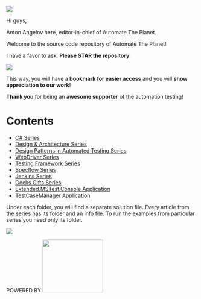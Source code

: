 ![](https://github.com/angelovstanton/AutomateThePlanet/blob/master/github-atp-new-logo.jpg)

Hi guys,

Anton Angelov here, editor-in-chief of Automate The Planet.

Welcome to the source code repository of Automate The Planet!

I have a favor to ask. **Please STAR the repository.**

![](https://github.com/angelovstanton/AutomateThePlanet/blob/master/start-automatetheplanet.png)

This way, you will have a **bookmark for easier access** and you will **show appreciation to our work**! 

**Thank you** for being an **awesome supporter** of the automation testing!

# Contents #

- [C# Series](https://github.com/angelovstanton/AutomateThePlanet/tree/master/CSharp-Series "C# Series")
- [Design & Architecture Series](https://github.com/angelovstanton/AutomateThePlanet/tree/master/Design-Architecture-Series "Design & Architecture Series")
- [Design Patterns in Automated Testing Series](https://github.com/angelovstanton/AutomateThePlanet/tree/master/DesignPatternsInAutomatedTesting-Series "Design Patterns in Automated Testing Series")
- [WebDriver Series](https://github.com/angelovstanton/AutomateThePlanet/tree/master/WebDriver-Series "WebDriver Series")
- [Testing Framework Series](https://github.com/angelovstanton/AutomateThePlanet/tree/master/TestingTechniques-Series "Testing Framework Series")
- [Specflow Series](https://github.com/angelovstanton/AutomateThePlanet/tree/master/Specflow-Series "Specflow Series")
- [Jenkins Series](https://github.com/angelovstanton/AutomateThePlanet/tree/master/Jenkins-Series "Jenkins Series")
- [Geeks Gifts Series](https://github.com/angelovstanton/AutomateThePlanet/tree/master/GiftsForGeeks "Geeks Gifts Series")
- [Extended.MSTest.Console Application](https://github.com/angelovstanton/AutomateThePlanet/tree/master/MSTest.Console "Extended.MSTest.Console Application")
- [TestCaseManager Application](https://github.com/angelovstanton/AutomateThePlanet/tree/master/TestCaseManager "TestCaseManager Application")

Under each folder, you will find a separate solution file. Every article from the series has its folder and an info file. To run the examples from particular series you need only its folder.

![](https://github.com/angelovstanton/AutomateThePlanet/blob/master/series-folder-explanation.png)

POWERED BY [<img src="https://github.com/angelovstanton/AutomateThePlanet/blob/master/jetbrains-variant-4.png" width="160" height="140">](https://www.jetbrains.com/?from=AutomateThePlanet)

